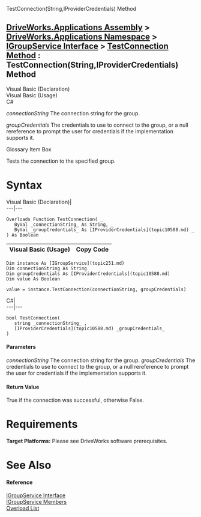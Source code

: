 TestConnection(String,IProviderCredentials) Method   
  
[DriveWorks.Applications Assembly](topic13.md) > [DriveWorks.Applications Namespace](topic16.md) > [IGroupService Interface](topic251.md) > [TestConnection Method](topic258.md) : TestConnection(String,IProviderCredentials) Method  
---  
  
Visual Basic (Declaration)    
Visual Basic (Usage)    
C# 

_connectionString_
    The connection string for the group.

_groupCredentials_
    The credentials to use to connect to the group, or a null rereference to prompt the user for credentials if the implementation supports it.

Glossary Item Box

Tests the connection to the specified group. 

# Syntax

Visual Basic (Declaration)|   
---|---  
      
    
    Overloads Function TestConnection( _
       ByVal _connectionString_ As String, _
       ByVal _groupCredentials_ As [IProviderCredentials](topic10588.md) _
    ) As Boolean  
  
Visual Basic (Usage)| Copy Code  
---|---  
      
    
    Dim instance As [IGroupService](topic251.md)
    Dim connectionString As String
    Dim groupCredentials As [IProviderCredentials](topic10588.md)
    Dim value As Boolean
     
    value = instance.TestConnection(connectionString, groupCredentials)  
  
C#|   
---|---  
      
    
    bool TestConnection( 
       string _connectionString_ ,
       [IProviderCredentials](topic10588.md) _groupCredentials_
    )  
  
#### Parameters

 _connectionString_
    The connection string for the group.
_groupCredentials_
    The credentials to use to connect to the group, or a null rereference to prompt the user for credentials if the implementation supports it.

#### Return Value

True if the connection was successful, otherwise False.

# Requirements

**Target Platforms:** Please see DriveWorks software prerequisites.

# See Also

#### Reference

[IGroupService Interface](topic251.md)   
[IGroupService Members](topic252.md)   
[Overload List](topic258.md)


